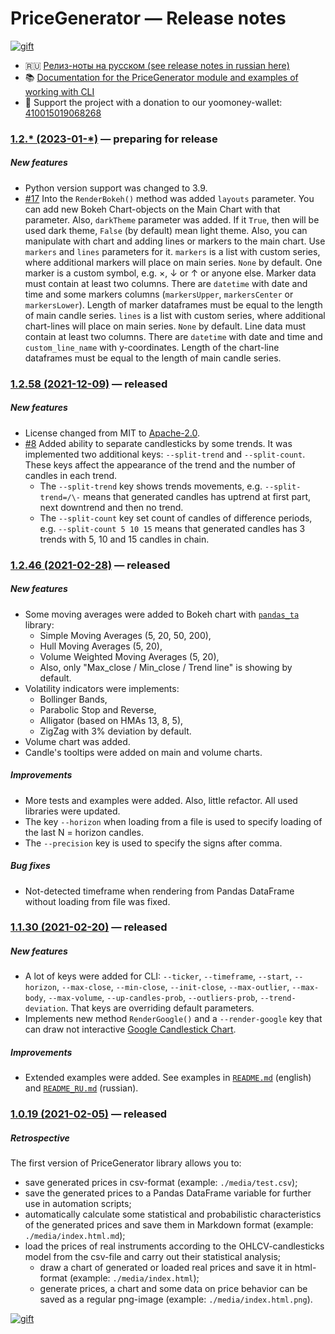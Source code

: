 # PriceGenerator — Release notes

[![gift](https://badgen.net/badge/gift/donate/green)](https://yoomoney.ru/quickpay/shop-widget?writer=seller&targets=Donat%20(gift)%20for%20the%20authors%20of%20the%20PriceGenerator%20project&default-sum=999&button-text=13&payment-type-choice=on&successURL=https%3A%2F%2Ftim55667757.github.io%2FPriceGenerator%2F&quickpay=shop&account=410015019068268)

* 🇷🇺 [Релиз-ноты на русском (see release notes in russian here)](https://github.com/Tim55667757/PriceGenerator/blob/master/CHANGELOG_RU.md)
* 📚 [Documentation for the PriceGenerator module and examples of working with CLI](https://tim55667757.github.io/PriceGenerator)
* 🎁 Support the project with a donation to our yoomoney-wallet: [410015019068268](https://yoomoney.ru/quickpay/shop-widget?writer=seller&targets=Donat%20(gift)%20for%20the%20authors%20of%20the%20PriceGenerator%20project&default-sum=999&button-text=13&payment-type-choice=on&successURL=https%3A%2F%2Ftim55667757.github.io%2FPriceGenerator%2F&quickpay=shop&account=410015019068268)


### [1.2.* (2023-01-*)](https://github.com/Tim55667757/PriceGenerator/releases/tag/) — preparing for release

##### New features

* Python version support was changed to 3.9.
* [#17](https://github.com/Tim55667757/PriceGenerator/issues/17) Into the `RenderBokeh()` method was added `layouts` parameter. You can add new Bokeh Chart-objects on the Main Chart with that parameter. Also, `darkTheme` parameter was added. If it `True`, then will be used dark theme, `False` (by default) mean light theme. Also, you can manipulate with chart and adding lines or markers to the main chart. Use `markers` and `lines` parameters for it. `markers` is a list with custom series, where additional markers will place on main series. `None` by default. One marker is a custom symbol, e.g. ×, ↓ or ↑ or anyone else. Marker data must contain at least two columns. There are `datetime` with date and time and some markers columns (`markersUpper`, `markersCenter` or `markersLower`). Length of marker dataframes must be equal to the length of main candle series. `lines` is a list with custom series, where additional chart-lines will place on main series. `None` by default. Line data must contain at least two columns. There are `datetime` with date and time and `custom_line_name` with y-coordinates. Length of the chart-line dataframes must be equal to the length of main candle series.


### [1.2.58 (2021-12-09)](https://github.com/Tim55667757/PriceGenerator/releases/tag/1.2.58) — released

##### New features

* License changed from MIT to [Apache-2.0](https://www.apache.org/licenses/LICENSE-2.0).
* [#8](https://github.com/Tim55667757/PriceGenerator/issues/8) Added ability to separate candlesticks by some trends. It was implemented two additional keys: `--split-trend` and `--split-count`. These keys affect the appearance of the trend and the number of candles in each trend.
  * The `--split-trend` key shows trends movements, e.g. `--split-trend=/\-` means that generated candles has uptrend at first part, next downtrend and then no trend.
  * The `--split-count` key set count of candles of difference periods, e.g. `--split-count 5 10 15` means that generated candles has 3 trends with 5, 10 and 15 candles in chain.


### [1.2.46 (2021-02-28)](https://github.com/Tim55667757/PriceGenerator/releases/tag/1.2.46) — released

##### New features

* Some moving averages were added to Bokeh chart with [`pandas_ta`](https://github.com/Tim55667757/pandas-ta) library:
  * Simple Moving Averages (5, 20, 50, 200),
  * Hull Moving Averages (5, 20),
  * Volume Weighted Moving Averages (5, 20),
  * Also, only "Max_close / Min_close / Trend line" is showing by default.
* Volatility indicators were implements:
  * Bollinger Bands,
  * Parabolic Stop and Reverse,
  * Alligator (based on HMAs 13, 8, 5),
  * ZigZag with 3% deviation by default.
* Volume chart was added.
* Candle's tooltips were added on main and volume charts.

##### Improvements

* More tests and examples were added. Also, little refactor. All used libraries were updated.
* The key `--horizon` when loading from a file is used to specify loading of the last N = horizon candles.
* The `--precision` key is used to specify the signs after comma.

##### Bug fixes

* Not-detected timeframe when rendering from Pandas DataFrame without loading from file was fixed.


### [1.1.30 (2021-02-20)](https://github.com/Tim55667757/PriceGenerator/releases/tag/1.1.30) — released

##### New features

* A lot of keys were added for CLI: `--ticker`, `--timeframe`, `--start`, `--horizon`, `--max-close`, `--min-close`, `--init-close`, `--max-outlier`, `--max-body`, `--max-volume`, `--up-candles-prob`, `--outliers-prob`, `--trend-deviation`. That keys are overriding default parameters.
* Implements new method `RenderGoogle()` and a `--render-google` key that can draw not interactive [Google Candlestick Chart](https://developers.google.com/chart/interactive/docs/gallery/candlestickchart).

##### Improvements

* Extended examples were added. See examples in [`README.md`](https://github.com/Tim55667757/PriceGenerator/blob/master/README.md) (english) and [`README_RU.md`](https://github.com/Tim55667757/PriceGenerator/blob/master/README_RU.md) (russian).


### [1.0.19 (2021-02-05)](https://github.com/Tim55667757/PriceGenerator/releases/tag/1.0.19) — released

##### Retrospective

The first version of PriceGenerator library allows you to:
* save generated prices in csv-format (example: `./media/test.csv`);
* save the generated prices to a Pandas DataFrame variable for further use in automation scripts;
* automatically calculate some statistical and probabilistic characteristics of the generated prices and save them in Markdown format (example: `./media/index.html.md`);
* load the prices of real instruments according to the OHLCV-candlesticks model from the csv-file and carry out their statistical analysis;
  * draw a chart of generated or loaded real prices and save it in html-format (example: `./media/index.html`);
  * generate prices, a chart and some data on price behavior can be saved as a regular png-image (example: `./media/index.html.png`).

[![gift](https://badgen.net/badge/gift/donate/green)](https://yoomoney.ru/quickpay/shop-widget?writer=seller&targets=Donat%20(gift)%20for%20the%20authors%20of%20the%20PriceGenerator%20project&default-sum=999&button-text=13&payment-type-choice=on&successURL=https%3A%2F%2Ftim55667757.github.io%2FPriceGenerator%2F&quickpay=shop&account=410015019068268)
